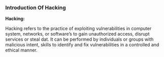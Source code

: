 
 ### Introduction Of Hacking
 **Hacking:**
         
  Hacking refers to the practice of exploiting vulnerabilities in computer system, networks, or software’s to gain unauthorized access, disrupt services or steal dat. It can be performed by individuals or groups with malicious intent, skills to identify and fix vulnerabilities in a controlled and ethical manner.
